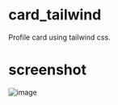 # card_tailwind
Profile card using tailwind css. 

# screenshot
![image](https://github.com/Lochipi/card_tailwind/assets/108942025/fb6df925-fd92-4e2a-9bdd-e96a2005079a)
